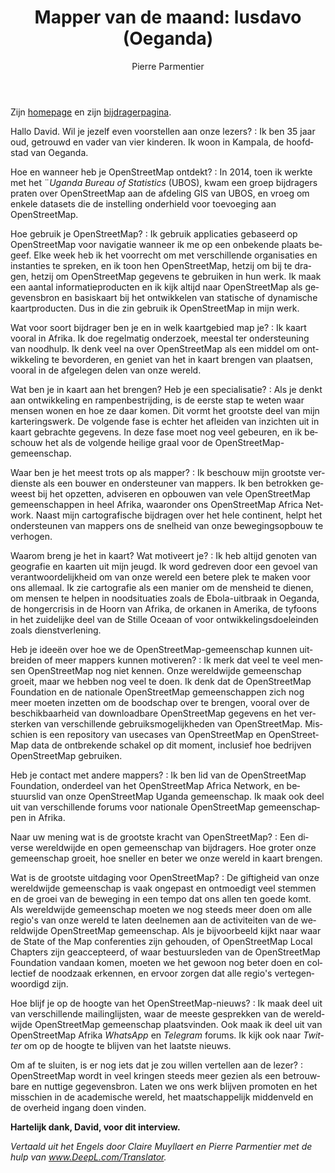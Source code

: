﻿---
title: "Mapper van de maand: lusdavo (Oeganda)"
featured:
layout: post
category: motm
author: Pierre Parmentier
lang: nl
---

Zijn [homepage](https://www.openstreetmap.org/user/lusdavo) en zijn [bijdragerpagina](https://hdyc.neis-one.org/?lusdavo).

Hallo David. Wil je jezelf even voorstellen aan onze lezers?
: Ik ben 35 jaar oud, getrouwd en vader van vier kinderen. Ik woon in Kampala, de hoofdstad van Oeganda.

Hoe en wanneer heb je OpenStreetMap ontdekt?
: In 2014, toen ik werkte met het ¨*Uganda Bureau of Statistics* (UBOS), kwam een groep bijdragers praten over OpenStreetMap aan de afdeling GIS van UBOS, en vroeg om enkele datasets die de instelling onderhield voor toevoeging aan OpenStreetMap.

Hoe gebruik je OpenStreetMap?
: Ik gebruik applicaties gebaseerd op OpenStreetMap voor navigatie wanneer ik me op een onbekende plaats begeef. Elke week heb ik het voorrecht om met verschillende organisaties en instanties te spreken, en ik toon hen OpenStreetMap, hetzij om bij te dragen, hetzij om OpenStreetMap gegevens te gebruiken in hun werk. Ik maak een aantal informatieproducten en ik kijk altijd naar OpenStreetMap als gegevensbron en basiskaart bij het ontwikkelen van statische of dynamische kaartproducten. Dus in die zin gebruik ik OpenStreetMap in mijn werk.

Wat voor soort bijdrager ben je en in welk kaartgebied map je?
: Ik kaart vooral in Afrika. Ik doe regelmatig onderzoek, meestal ter ondersteuning van noodhulp. Ik denk veel na over OpenStreetMap als een middel om ontwikkeling te bevorderen, en geniet van het in kaart brengen van plaatsen, vooral in de afgelegen delen van onze wereld.

Wat ben je in kaart aan het brengen? Heb je een specialisatie?
: Als je denkt aan ontwikkeling en rampenbestrijding, is de eerste stap te weten waar mensen wonen en hoe ze daar komen. Dit vormt het grootste deel van mijn karteringswerk. De volgende fase is echter het afleiden van inzichten uit in kaart gebrachte gegevens. In deze fase moet nog veel gebeuren, en ik beschouw het als de volgende heilige graal voor de OpenStreetMap-gemeenschap.

Waar ben je het meest trots op als mapper?
: Ik beschouw mijn grootste verdienste als een bouwer en ondersteuner van mappers. Ik ben betrokken geweest bij het opzetten, adviseren en opbouwen van vele OpenStreetMap gemeenschappen in heel Afrika, waaronder ons OpenStreetMap Africa Network. Naast mijn cartografische bijdragen over het hele continent, helpt het ondersteunen van mappers ons de snelheid van onze bewegingsopbouw te verhogen.

Waarom breng je het in kaart? Wat motiveert je?
: Ik heb altijd genoten van geografie en kaarten uit mijn jeugd. Ik word gedreven door een gevoel van verantwoordelijkheid om van onze wereld een betere plek te maken voor ons allemaal. Ik zie cartografie als een manier om de mensheid te dienen, om mensen te helpen in noodsituaties zoals de Ebola-uitbraak in Oeganda, de hongercrisis in de Hoorn van Afrika, de orkanen in Amerika, de tyfoons in het zuidelijke deel van de Stille Oceaan of voor ontwikkelingsdoeleinden zoals dienstverlening.

Heb je ideeën over hoe we de OpenStreetMap-gemeenschap kunnen uitbreiden of meer mappers kunnen motiveren?
: Ik merk dat veel te veel mensen OpenStreetMap nog niet kennen. Onze wereldwijde gemeenschap groeit, maar we hebben nog veel te doen. Ik denk dat de OpenStreetMap Foundation en de nationale OpenStreetMap gemeenschappen zich nog meer moeten inzetten om de boodschap over te brengen, vooral over de beschikbaarheid van downloadbare OpenStreetMap gegevens en het versterken van verschillende gebruiksmogelijkheden van OpenStreetMap. Misschien is een repository van usecases van OpenStreetMap en OpenStreetMap data de ontbrekende schakel op dit moment, inclusief hoe bedrijven OpenStreetMap gebruiken.

Heb je contact met andere mappers?
: Ik ben lid van de OpenStreetMap Foundation, onderdeel van het OpenStreetMap Africa Network, en bestuurslid van onze OpenStreetMap Uganda gemeenschap. Ik maak ook deel uit van verschillende forums voor nationale OpenStreetMap gemeenschappen in Afrika.

Naar uw mening wat is de grootste kracht van OpenStreetMap?
: Een diverse wereldwijde en open gemeenschap van bijdragers. Hoe groter onze gemeenschap groeit, hoe sneller en beter we onze wereld in kaart brengen.

Wat is de grootste uitdaging voor OpenStreetMap?
: De giftigheid van onze wereldwijde gemeenschap is vaak ongepast en ontmoedigt veel stemmen en de groei van de beweging in een tempo dat ons allen ten goede komt. Als wereldwijde gemeenschap moeten we nog steeds meer doen om alle regio's van onze wereld te laten deelnemen aan de activiteiten van de wereldwijde OpenStreetMap gemeenschap. Als je bijvoorbeeld kijkt naar waar de State of the Map conferenties zijn gehouden, of OpenStreetMap Local Chapters zijn geaccepteerd, of waar bestuursleden van de OpenStreetMap Foundation vandaan komen, moeten we het gewoon nog beter doen en collectief de noodzaak erkennen, en ervoor zorgen dat alle regio's vertegenwoordigd zijn.

Hoe blijf je op de hoogte van het OpenStreetMap-nieuws?
: Ik maak deel uit van verschillende mailinglijsten, waar de meeste gesprekken van de wereldwijde OpenStreetMap gemeenschap plaatsvinden. Ook maak ik deel uit van OpenStreetMap Afrika *WhatsApp* en *Telegram* forums. Ik kijk ook naar *Twitter* om op de hoogte te blijven van het laatste nieuws.

Om af te sluiten, is er nog iets dat je zou willen vertellen aan de lezer?
: OpenStreetMap wordt in veel kringen steeds meer gezien als een betrouwbare en nuttige gegevensbron. Laten we ons werk blijven promoten en het misschien in de academische wereld, het maatschappelijk middenveld en de overheid ingang doen vinden.

**Hartelijk dank, David, voor dit interview.**

*Vertaald uit het Engels door Claire Muyllaert en Pierre Parmentier met de hulp van www.DeepL.com/Translator.*
